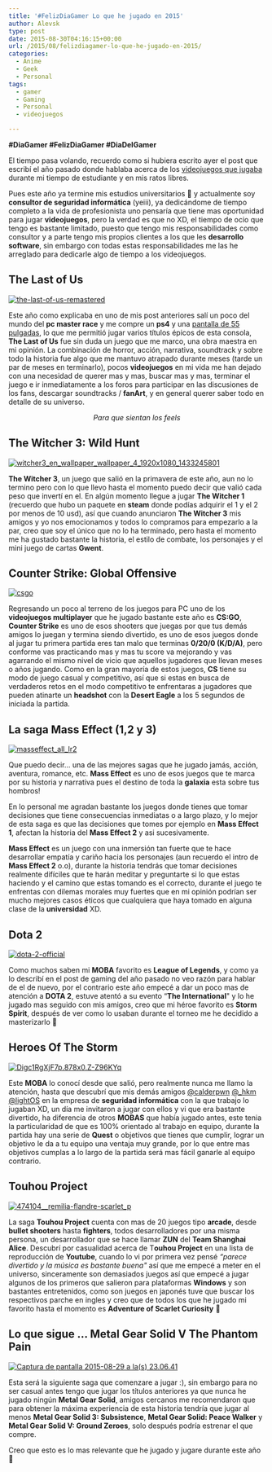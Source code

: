 ```yaml
---
title: '#FelizDiaGamer Lo que he jugado en 2015'
author: Alevsk
type: post
date: 2015-08-30T04:16:15+00:00
url: /2015/08/felizdiagamer-lo-que-he-jugado-en-2015/
categories:
  - Anime
  - Geek
  - Personal
tags:
  - gamer
  - Gaming
  - Personal
  - videojuegos

---
```

**#DiaGamer #FelizDiaGamer #DiaDelGamer**

El tiempo pasa volando, recuerdo como si hubiera escrito ayer el post que escribí el año pasado donde hablaba acerca de los [videojuegos que jugaba][1] durante mi tiempo de estudiante y en mis ratos libres.

Pues este año ya termine mis estudios universitarios 🙂 y actualmente soy **consultor de seguridad informática** (yeiii), ya dedicándome de tiempo completo a la vida de profesionista uno pensaría que tiene mas oportunidad para jugar **videojuegos**, pero la verdad es que no XD, el tiempo de ocio que tengo es bastante limitado, puesto que tengo mis responsabilidades como consultor y a parte tengo mis propios clientes a los que les **desarrollo software**, sin embargo con todas estas responsabilidades me las he arreglado para dedicarle algo de tiempo a los videojuegos.

## The Last of Us

[![the-last-of-us-remastered](/images/the-last-of-us-remastered.jpg)](http://www.alevsk.com/2015/08/felizdiagamer-lo-que-he-jugado-en-2015/the-last-of-us-remastered/)

Este año como explicaba en uno de mis post anteriores salí un poco del mundo del **pc master race** y me compre un **ps4** y una [pantalla de 55 pulgadas][2], lo que me permitió jugar varios títulos épicos de esta consola, **The Last of Us** fue sin duda un juego que me marco, una obra maestra en mi opinión. La combinación de horror, acción, narrativa, soundtrack y sobre todo la historia fue algo que me mantuvo atrapado durante meses (tarde un par de meses en terminarlo), pocos **videojuegos** en mi vida me han dejado con una necesidad de querer mas y mas, buscar mas y mas, terminar el juego e ir inmediatamente a los foros para participar en las discusiones de los fans, descargar soundtracks / **fanArt**, y en general querer saber todo en detalle de su universo.

  


<center>
<em>Para que sientan los feels</em>
</center>

## The Witcher 3: Wild Hunt

[![witcher3_en_wallpaper_wallpaper_4_1920x1080_1433245801](/images/witcher3_en_wallpaper_wallpaper_4_1920x1080_1433245801.jpg)](http://www.alevsk.com/2015/08/felizdiagamer-lo-que-he-jugado-en-2015/witcher3_en_wallpaper_wallpaper_4_1920x1080_1433245801/)

**The Witcher 3**, un juego que salió en la primavera de este año, aun no lo termino pero con lo que llevo hasta el momento puedo decir que valió cada peso que invertí en el. En algún momento llegue a jugar **The Witcher 1** (recuerdo que hubo un paquete en **steam** donde podías adquirir el 1 y el 2 por menos de 10 usd), así que cuando anunciaron **The Witcher 3** mis amigos y yo nos emocionamos y todos lo compramos para empezarlo a la par, creo que soy el único que no lo ha terminado, pero hasta el momento me ha gustado bastante la historia, el estilo de combate, los personajes y el mini juego de cartas **Gwent**.



## Counter Strike: Global Offensive

[![csgo](/images/csgo.jpg)](http://www.alevsk.com/2015/08/felizdiagamer-lo-que-he-jugado-en-2015/csgo/)

Regresando un poco al terreno de los juegos para PC uno de los **videojuegos multiplayer** que he jugado bastante este año es **CS:GO**, **Counter Strike** es uno de esos shooters que juegas por que tus demás amigos lo juegan y termina siendo divertido, es uno de esos juegos donde al jugar tu primera partida eres tan malo que terminas **0/20/0 (K/D/A)**, pero conforme vas practicando mas y mas tu score va mejorando y vas agarrando el mismo nivel de vicio que aquellos jugadores que llevan meses o años jugando. Como en la gran mayoría de estos juegos, **CS** tiene su modo de juego casual y competitivo, así que si estas en busca de verdaderos retos en el modo competitivo te enfrentaras a jugadores que pueden atinarte un **headshot** con la **Desert Eagle** a los 5 segundos de iniciada la partida.



## La saga Mass Effect (1,2 y 3)

[![masseffect_all_lr2](/images/masseffect_all_lr2.jpg)](http://www.alevsk.com/2015/08/felizdiagamer-lo-que-he-jugado-en-2015/masseffect_all_lr2/)

Que puedo decir… una de las mejores sagas que he jugado jamás, acción, aventura, romance, etc. **Mass Effect** es uno de esos juegos que te marca por su historia y narrativa pues el destino de toda la **galaxia** esta sobre tus hombros!

En lo personal me agradan bastante los juegos donde tienes que tomar decisiones que tiene consecuencias inmediatas o a largo plazo, y lo mejor de esta saga es que las decisiones que tomes por ejemplo en **Mass Effect 1**, afectan la historia del **Mass Effect 2** y asi sucesivamente.

**Mass Effect** es un juego con una inmersión tan fuerte que te hace desarrollar empatía y cariño hacia los personajes (aun recuerdo el intro de **Mass Effect 2** o.o), durante la historia tendrás que tomar decisiones realmente difíciles que te harán meditar y preguntarte si lo que estas haciendo y el camino que estas tomando es el correcto, durante el juego te enfrentas con dilemas morales muy fuertes que en mi opinión podrían ser mucho mejores casos éticos que cualquiera que haya tomado en alguna clase de la **universidad** XD.



## Dota 2

[![dota-2-official](/images/dota-2-official.jpg)](http://www.alevsk.com/2015/08/felizdiagamer-lo-que-he-jugado-en-2015/dota-2-official/)

Como muchos saben mi **MOBA** favorito es **League of Legends**, y como ya lo describí en el post de gaming del año pasado no veo razón para hablar de el de nuevo, por el contrario este año empecé a dar un poco mas de atención a **DOTA 2**, estuve atentó a su evento “**The International**" y lo he jugado mas seguido con mis amigos, creo que mi héroe favorito es **Storm Spirit**, después de ver como lo usaban durante el torneo me he decidido a masterizarlo 🙂



## Heroes Of The Storm

[![Digc1RgXjF7p.878x0.Z-Z96KYq](/images/Digc1RgXjF7p.878x0.Z-Z96KYq.jpg)](http://www.alevsk.com/2015/08/felizdiagamer-lo-que-he-jugado-en-2015/digc1rgxjf7p-878x0-z-z96kyq/)

Este **MOBA** lo conocí desde que salió, pero realmente nunca me llamo la atención, hasta que descubrí que mis demás amigos [@calderpwn](http://twitter.com/calderpwn) [@_hkm](https://twitter.com/_hkm) [@lightOS](https://twitter.com/lightOS) en la empresa de **seguridad informática** con la que trabajo lo jugaban XD, un día me invitaron a jugar con ellos y vi que era bastante divertido, ha diferencia de otros **MOBAS** que había jugado antes, este tenia la particularidad de que es 100% orientado al trabajo en equipo, durante la partida hay una serie de **Quest** o objetivos que tienes que cumplir, lograr un objetivo le da a tu equipo una ventaja muy grande, por lo que entre mas objetivos cumplas a lo largo de la partida será mas fácil ganarle al equipo contrario.



## Touhou Project

[![474104__remilia-flandre-scarlet_p](/images/474104__remilia-flandre-scarlet_p.jpg)](http://www.alevsk.com/2015/08/felizdiagamer-lo-que-he-jugado-en-2015/474104__remilia-flandre-scarlet_p/)

La saga **Touhou Project** cuenta con mas de 20 juegos tipo **arcade**, desde **bullet shooters** hasta **fighters**, todos desarrolladores por una misma persona, un desarrollador que se hace llamar **ZUN** del **Team Shanghai Alice**. Descubrí por casualidad acerca de T**ouhou Project** en una lista de reproducción de **Youtube**, cuando lo vi por primera vez pensé _“parece divertido y la música es bastante buena"_ así que me empecé a meter en el universo, sinceramente son demasiados juegos así que empecé a jugar algunos de los primeros que salieron para plataformas **Windows** y son bastantes entretenidos, como son juegos en japonés tuve que buscar los respectivos parche en ingles y creo que de todos los que he jugado mi favorito hasta el momento es **Adventure of Scarlet Curiosity** 🙂



## Lo que sigue … Metal Gear Solid V The Phantom Pain

[![Captura de pantalla 2015-08-29 a la(s) 23.06.41](/images/Captura-de-pantalla-2015-08-29-a-las-23.06.41.png)](http://www.alevsk.com/2015/08/felizdiagamer-lo-que-he-jugado-en-2015/captura-de-pantalla-2015-08-29-a-las-23-06-41/)

Esta será la siguiente saga que comenzare a jugar :), sin embargo para no ser casual antes tengo que jugar los títulos anteriores ya que nunca he jugado ningún **Metal Gear Solid**, amigos cercanos me recomendaron que para obtener la máxima experiencia de esta historia tendría que jugar al menos **Metal Gear Solid 3: Subsistence**, **Metal Gear Solid: Peace Walker** y **Metal Gear Solid V: Ground Zeroes**, solo después podría estrenar el que compre.



Creo que esto es lo mas relevante que he jugado y jugare durante este año 🙂

 [1]: http://www.alevsk.com/2014/08/felizdiagamer-lo-que-he-jugado-este-ano/
 [2]: http://www.alevsk.com/2015/08/smart-tv-hacking-lg-screenshot/